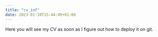 ```yaml
---
title: "cv_inf"
date: 2023-01-10T15:44:49+01:00
---
```


Here you will see my CV as soon as I figure out how to deploy it on git.